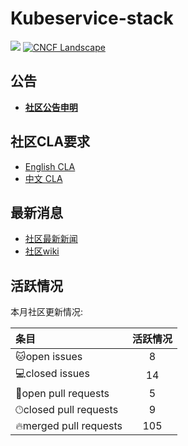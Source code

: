 # Kubeservice-stack

![](https://komarev.com/ghpvc/?username=kubeservice-stack)
[![CNCF Landscape](https://img.shields.io/badge/CNCF%20Landscape-5699C6)](https://cncf.landscape2.io/?item=platform--certified-kubernetes-distribution--kubeservice-stack)

## 公告
- **[社区公告申明](https://stack.kubeservice.cn/blog/2023/07/12/%E5%A3%B0%E6%98%8E%E5%85%AC%E5%91%8A/)**

## 社区CLA要求
- [English CLA](https://github.com/kubeservice-stack/cla/blob/master/KubeserviceStack_Open_Source_Individual_CLA.md)
- [中文 CLA](https://github.com/kubeservice-stack/cla/blob/master/KubeserviceStack_Open_Source_Individual_CLA_cn.md)

## 最新消息
- [社区最新新闻](https://stack.kubeservice.cn/blog/news/)
- [社区wiki](https://stack.kubeservice.cn/docs/)

## 活跃情况
<!--GAMFC-->本月社区更新情况: 
| 条目 | 活跃情况 |
| :-- | :--: |
|🐱‍open issues| 8 |
|💻closed issues| 14 |
|💬open pull requests| 5 |
|🕑︎closed pull requests| 9|
|🔥merged pull requests| 105|<!--GAMFC-END-->

<!--REVIEWS--><!--REVIEWS-END-->
